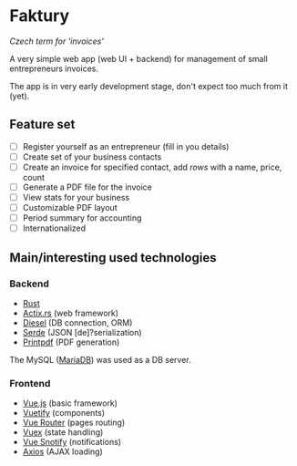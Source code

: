 # Faktury

_Czech term for 'invoices'_

A very simple web app (web UI + backend) for management of small entrepreneurs invoices.

The app is in very early development stage, don't expect too much from it (yet).

## Feature set
- [ ] Register yourself as an entrepreneur (fill in you details)
- [ ] Create set of your business contacts
- [ ] Create an invoice for specified contact, add _rows_ with a name, price, count
- [ ] Generate a PDF file for the invoice
- [ ] View stats for your business
- [ ] Customizable PDF layout
- [ ] Period summary for accounting
- [ ] Internationalized

## Main/interesting used technologies

### Backend
* [Rust](https://www.rust-lang.org/)
* [Actix.rs](https://actix.rs/) (web framework)
* [Diesel](https://diesel.rs/) (DB connection, ORM)
* [Serde](https://serde.rs/) (JSON [de]?serialization)
* [Printpdf](https://docs.rs/printpdf/) (PDF generation)

The MySQL ([MariaDB](https://mariadb.org/)) was used as a DB server.

### Frontend
* [Vue.js](https://vuejs.org/) (basic framework)
* [Vuetify](https://vuetifyjs.com/) (components)
* [Vue Router](https://router.vuejs.org/) (pages routing)
* [Vuex](vuex.vuejs.org/) (state handling)
* [Vue Snotify](https://github.com/artemsky/vue-snotify) (notifications)
* [Axios](https://github.com/axios/axios) (AJAX loading)
